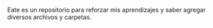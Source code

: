 Eate es un repositorio para reforzar mis aprendizajes y saber agregar diversos archivos y carpetas.
